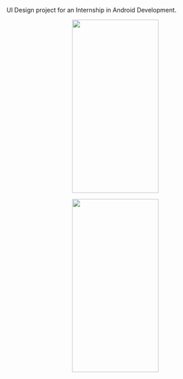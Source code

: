 UI Design project for an Internship in Android Development. 
<p align="center">
  <img src="https://user-images.githubusercontent.com/75077134/151699197-ef95cbf6-7969-40c3-9ffa-e3277282a90d.png"  width="200" height="400"  />
</p>
<p align="center">
  <img src="https://user-images.githubusercontent.com/75077134/151699331-b8fdc895-6bb7-428d-b254-57ca7788cb8f.png"  width="200" height="400" />
</p>

